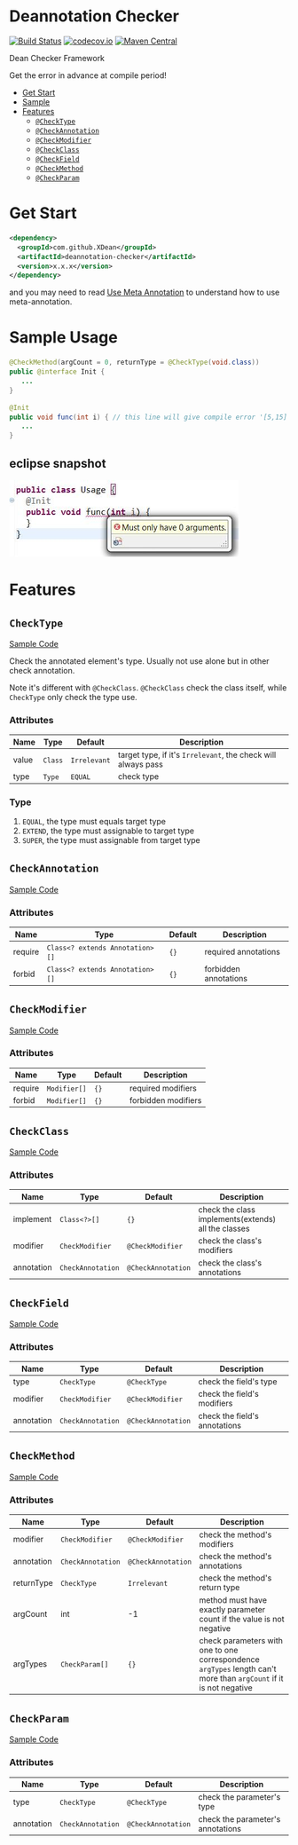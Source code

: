 # Deannotation Checker
[![Build Status](https://travis-ci.org/XDean/Deannotation-checker.svg?branch=master)](https://travis-ci.org/XDean/Deannotation-checker)
[![codecov.io](http://codecov.io/github/XDean/deannotation-checker/coverage.svg?branch=master)](https://codecov.io/gh/XDean/deannotation-checker/branch/master)
[![Maven Central](https://maven-badges.herokuapp.com/maven-central/com.github.XDean/deannotation-checker/badge.svg)](https://maven-badges.herokuapp.com/maven-central/com.github.XDean/deannotation-checker)

Dean Checker Framework

Get the error in advance at compile period!

- [Get Start](#get-start)
- [Sample](#sample-usage)
- [Features](#features)
  - [`@CheckType`](#checktype)
  - [`@CheckAnnotation`](#checkannotation)
  - [`@CheckModifier`](#checkmodifier)
  - [`@CheckClass`](#checkclass)
  - [`@CheckField`](#checkfield)
  - [`@CheckMethod`](#checkmethod)
  - [`@CheckParam`](#checkparam)

# Get Start

```xml
<dependency>
  <groupId>com.github.XDean</groupId>
  <artifactId>deannotation-checker</artifactId>
  <version>x.x.x</version>
</dependency>
```

and you may need to read [Use Meta Annotation](https://github.com/XDean/AnnotationProcessorToolkit/blob/master/doc/Meta.md#use-meta-annotation) to understand how to use meta-annotation.

# Sample Usage

```java
@CheckMethod(argCount = 0, returnType = @CheckType(void.class))
public @interface Init {
   ...
}
```

```java
@Init
public void func(int i) { // this line will give compile error '[5,15] Must only have 0 arguments'
   ...
}
```

## eclipse snapshot

![AssertMethodEclipse.jpg](doc/image/AssertMethodEclipse.jpg)

# Features
  
## `CheckType` 

[Sample Code](src/test/resources/xdean/deannotation/checker/checkType)

Check the annotated element's type. Usually not use alone but in other check annotation. 

Note it's different with `@CheckClass`. `@CheckClass` check the class itself, while `CheckType` only check the type use.

### Attributes

| Name | Type |  Default | Description |
| -- | -- | -- | -- |
| value | `Class` | `Irrelevant` | target type, if it's `Irrelevant`, the check will always pass |
| type | `Type` | `EQUAL` | check type |

### Type

1. `EQUAL`, the type must equals target type
2. `EXTEND`, the type must assignable to target type
3. `SUPER`, the type must assignable from target type

## `CheckAnnotation`

[Sample Code](src/test/resources/xdean/deannotation/checker/checkAnnotation)

### Attributes

| Name | Type |  Default | Description |
| -- | -- | -- | -- |
| require | `Class<? extends Annotation>[]` | `{}` | required annotations |
| forbid | `Class<? extends Annotation>[]` | `{}` | forbidden annotations |

## `CheckModifier`

[Sample Code](src/test/resources/xdean/deannotation/checker/checkModifier)

### Attributes

| Name | Type |  Default | Description |
| -- | -- | -- | -- |
| require | `Modifier[]` | `{}` | required modifiers |
| forbid | `Modifier[]` | `{}` | forbidden modifiers |

## `CheckClass`

[Sample Code](src/test/resources/xdean/deannotation/checker/checkClass)

### Attributes

| Name | Type |  Default | Description |
| -- | -- | -- | -- |
| implement | `Class<?>[]` | `{}` | check the class implements(extends) all the classes |
| modifier | `CheckModifier` | `@CheckModifier` | check the class's modifiers |
| annotation | `CheckAnnotation` | `@CheckAnnotation` | check the class's annotations |

## `CheckField`

[Sample Code](src/test/resources/xdean/deannotation/checker/checkField)

### Attributes

| Name | Type |  Default | Description |
| -- | -- | -- | -- |
| type | `CheckType` | `@CheckType` | check the field's type |
| modifier | `CheckModifier` | `@CheckModifier` | check the field's modifiers |
| annotation | `CheckAnnotation` | `@CheckAnnotation` | check the field's annotations |

## `CheckMethod`

[Sample Code](src/test/resources/xdean/deannotation/checker/checkMethod)

### Attributes

| Name | Type |  Default | Description |
| -- | -- | -- | -- |
| modifier | `CheckModifier` | `@CheckModifier` | check the method's modifiers |
| annotation | `CheckAnnotation` | `@CheckAnnotation` | check the method's annotations |
| returnType | `CheckType` | `Irrelevant` | check the method's return type |
| argCount | int | -1 | method must have exactly parameter count if the value is not negative |
| argTypes | `CheckParam[]` | `{}` | check parameters with one to one correspondence<br>`argTypes` length can't more than `argCount` if it is not negative |

## `CheckParam`

[Sample Code](src/test/resources/xdean/deannotation/checker/checkParam)

### Attributes

| Name | Type |  Default | Description |
| -- | -- | -- | -- |
| type | `CheckType` | `@CheckType` | check the parameter's type |
| annotation | `CheckAnnotation` | `@CheckAnnotation` | check the parameter's annotations |
